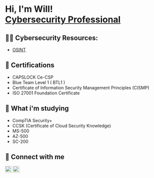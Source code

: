 <h1>Hi, I'm Will! <br/><a href="https://www.linkedin.com/in/willbroom/">Cybersecurity Professional</a>

<h2>👨‍💻 Cybersecurity Resources:</h2>

  - [OSINT](https://github.com/willbroom/ActiveDirectoryLab)

<h2>📜 Certifications </h2>
  
  - CAPSLOCK Ce-CSP
  - Blue Team Level 1 ( BTL1 )
  - Certificate of Information Security Management Principles (CISMP)
  - ISO 27001 Foundation Certificate
  
<h2>🥅 What i'm studying </h2>
  
  - CompTIA Security+
  - CCSK (Certificate of Cloud Security Knowledge)
  - MS-500
  - AZ-500
  - SC-200
  
<h2> 🤳 Connect with me</h2>

[<img align="left" alt="WillBroom | Twitter" width="22px" src="https://cdn.jsdelivr.net/npm/simple-icons@v3/icons/twitter.svg" />][twitter]
[<img align="left" alt="WillBroom | LinkedIn" width="22px" src="https://cdn.jsdelivr.net/npm/simple-icons@v3/icons/linkedin.svg" />][linkedin]

[twitter]: https://twitter.com/secbroom
[linkedin]: https://linkedin.com/in/willbroom

<!--
**joshmadakor1/joshmadakor1** is a ✨ _special_ ✨ repository because its `README.md` (this file) appears on your GitHub profile.

Here are some ideas to get you started:

- 🔭 I’m currently working on ...
- 🌱 I’m currently learning ...
- 👯 I’m looking to collaborate on ...
- 🤔 I’m looking for help with ...
- 💬 Ask me about ...
- 📫 How to reach me: ...
- 😄 Pronouns: ...
- ⚡ Fun fact: ...
-->
